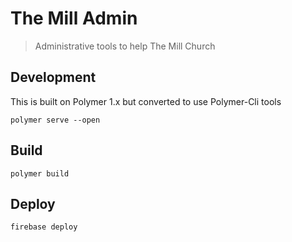 # The Mill Admin

> Administrative tools to help The Mill Church

## Development
This is built on Polymer 1.x but converted to use Polymer-Cli tools

```
polymer serve --open
```

## Build
```
polymer build
```

## Deploy
```
firebase deploy
```
